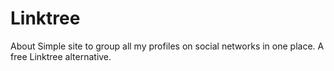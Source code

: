 # Linktree
About Simple site to group all my profiles on social networks in one place. A free Linktree alternative.
